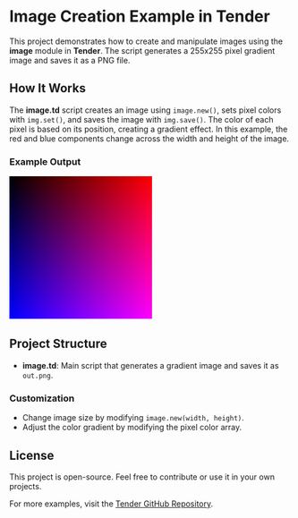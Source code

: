 # Image Creation Example in Tender

This project demonstrates how to create and manipulate images using the **image** module in **Tender**. The script generates a 255x255 pixel gradient image and saves it as a PNG file.

## How It Works

The **image.td** script creates an image using `image.new()`, sets pixel colors with `img.set()`, and saves the image with `img.save()`. The color of each pixel is based on its position, creating a gradient effect. In this example, the red and blue components change across the width and height of the image.

### Example Output

![preview](./out.png)

## Project Structure

- **image.td**: Main script that generates a gradient image and saves it as `out.png`.

### Customization

- Change image size by modifying `image.new(width, height)`.
- Adjust the color gradient by modifying the pixel color array.

## License

This project is open-source. Feel free to contribute or use it in your own projects.

For more examples, visit the [Tender GitHub Repository](https://github.com/2dprototype/tender).
